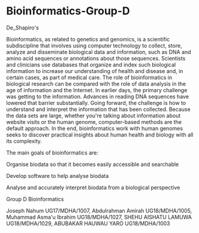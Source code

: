 # Bioinformatics-Group-D

De_Shapiro's

Bioinformatics, as related to genetics and genomics, is a scientific subdiscipline that involves using computer technology to collect, store, analyze and disseminate biological data and information, such as DNA and amino acid sequences or annotations about those sequences. Scientists and clinicians use databases that organize and index such biological information to increase our understanding of health and disease and, in certain cases, as part of medical care.
The role of bioinformatics in biological research can be compared with the role of data analysis in the age of information and the Internet. In earlier days, the primary challenge was getting to the information. Advances in reading DNA sequences have lowered that barrier substantially. Going forward, the challenge is how to understand and interpret the information that has been collected. Because the data sets are large, whether you're talking about information about website visits or the human genome, computer-based methods are the default approach. In the end, bioinformatics work with human genomes seeks to discover practical insights about human health and biology with all its complexity.


The main goals of bioinformatics are:

Organise biodata so that it becomes easily accessible and searchable

Develop software to help analyse biodata

Analyse and accurately interpret biodata from a biological perspective


Group D Bioinformatics 

Joseph Nahum                  UG17/MDHA/1007,
Abdulrahman Amirah            UG18/MDHA/1005,
Muhammad Asma'u Ibrahim       UG18/MDHA/1027,
SHEHU AISHATU LAMUWA          UG18/MDHA/1029,
ABUBAKAR HAUWAU YARO          UG18/MDHA/1003
